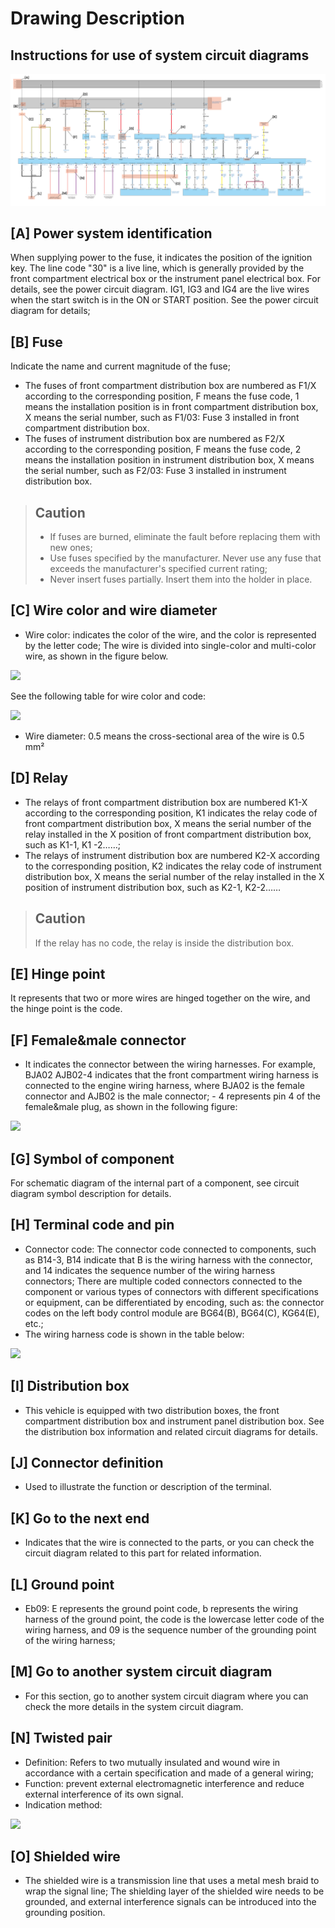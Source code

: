 # Drawing Description
## Instructions for use of system circuit diagrams

![](images/G079889.svg)

## [A] Power system identification
When supplying power to the fuse, it indicates the position of the ignition key. The line code "30" is a live line, which is generally provided by the front compartment electrical box or the instrument panel electrical box. For details, see the power circuit diagram. IG1, IG3 and IG4 are the live wires when the start switch is in the ON or START position. See the power circuit diagram for details;

## [B] Fuse
Indicate the name and current magnitude of the fuse;
* The fuses of front compartment distribution box are numbered as F1/X according to the corresponding position, F means the fuse code, 1 means the installation position is in front compartment distribution box, X means the serial number, such as F1/03: Fuse 3 installed in front compartment distribution box.
* The fuses of instrument distribution box are numbered as F2/X according to the corresponding position, F means the fuse code, 2 means the installation position in instrument distribution box, X means the serial number, such as F2/03: Fuse 3 installed in instrument distribution box.
 
> ## Caution
> 
> * If fuses are burned, eliminate the fault before replacing them with new ones;
> * Use fuses specified by the manufacturer. Never use any fuse that exceeds the manufacturer's specified current rating;
> * Never insert fuses partially. Insert them into the holder in place.

## [C] Wire color and wire diameter
*  Wire color: indicates the color of the wire, and the color is represented by the letter code; The wire is divided into single-color and multi-color wire, as shown in the figure below.
  
![](images/G049894.png)

See the following table for wire color and code:

![](images/G096687.png)

*  Wire diameter: 0.5 means the cross-sectional area of the wire is 0.5 mm²

## [D] Relay
* The relays of front compartment distribution box are numbered K1-X according to the corresponding position, K1 indicates the relay code of front compartment distribution box, X means the serial number of the relay installed in the X position of front compartment distribution box, such as K1-1, K1 -2……;
* The relays of instrument distribution box are numbered K2-X according to the corresponding position, K2 indicates the relay code of instrument distribution box, X means the serial number of the relay installed in the X position of instrument distribution box, such as K2-1, K2-2……

> ## Caution
> 
> If the relay has no code, the relay is inside the distribution box.

## [E] Hinge point
It represents that two or more wires are hinged together on the wire, and the hinge point is the code.

## [F] Female&male connector
* It indicates the connector between the wiring harnesses. For example, BJA02 AJB02-4 indicates that the front compartment wiring harness is connected to the engine wiring harness, where BJA02 is the female connector and AJB02 is the male connector; - 4 represents pin 4 of the female&male plug, as shown in the following figure:

![](images/G049895.png)

## [G] Symbol of component
For schematic diagram of the internal part of a component, see circuit diagram symbol description for details.

## [H] Terminal code and pin
* Connector code: The connector code connected to components, such as B14-3, B14 indicate that B is the wiring harness with the connector, and 14 indicates the sequence number of the wiring harness connectors; There are multiple coded connectors connected to the component or various types of connectors with different specifications or equipment, can be differentiated by encoding, such as: the connector codes on the left body control module are BG64(B), BG64(C), KG64(E), etc.;
* The wiring harness code is shown in the table below:

![](images/G079891.jpg)

## [I] Distribution box
* This vehicle is equipped with two distribution boxes, the front compartment distribution box and instrument panel distribution box. See the distribution box information and related circuit diagrams for details.

## [J] Connector definition
* Used to illustrate the function or description of the terminal.

## [K] Go to the next end
* Indicates that the wire is connected to the parts, or you can check the circuit diagram related to this part for related information.

## [L] Ground point
* Eb09: E represents the ground point code, b represents the wiring harness of the ground point, the code is the lowercase letter code of the wiring harness, and 09 is the sequence number of the grounding point of the wiring harness;

## [M] Go to another system circuit diagram
* For this section, go to another system circuit diagram where you can check the more details in the system circuit diagram.

## [N] Twisted pair
* Definition: Refers to two mutually insulated and wound wire in accordance with a certain specification and made of a general wiring;
* Function: prevent external electromagnetic interference and reduce external interference of its own signal.
* Indication method:

![](images/G036932.png)

## [O] Shielded wire
* The shielded wire is a transmission line that uses a metal mesh braid to wrap the signal line; The shielding layer of the shielded wire needs to be grounded, and external interference signals can be introduced into the grounding position.
